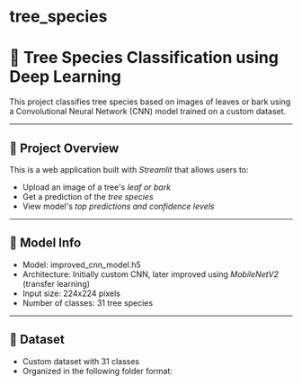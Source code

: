 # tree_species
# 🌳 Tree Species Classification using Deep Learning

This project classifies tree species based on images of leaves or bark using a Convolutional Neural Network (CNN) model trained on a custom dataset.

---

## 📌 Project Overview

This is a web application built with *Streamlit* that allows users to:
- Upload an image of a tree's *leaf or bark*
- Get a prediction of the *tree species*
- View model's *top predictions and confidence levels*

---

## 🧠 Model Info

- Model: improved_cnn_model.h5
- Architecture: Initially custom CNN, later improved using *MobileNetV2* (transfer learning)
- Input size: 224x224 pixels
- Number of classes: 31 tree species

---

## 📁 Dataset

- Custom dataset with 31 classes
- Organized in the following folder format:
